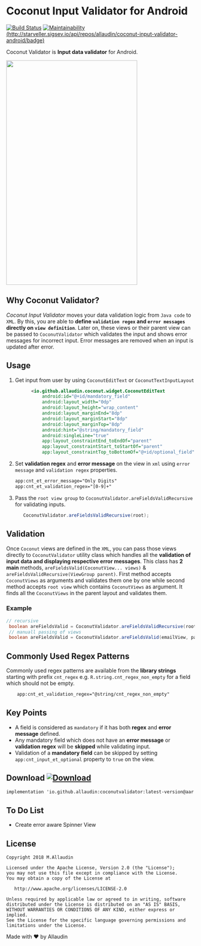 
# Coconut Input Validator for Android
[![Build Status](https://travis-ci.org/allaudin/coconut-input-validator-android.svg?branch=master)](https://travis-ci.org/allaudin/coconut-input-validator-android) [![Maintainability](https://api.codeclimate.com/v1/badges/0f0b049a41a49a6c20c3/maintainability)](https://codeclimate.com/github/allaudin/coconut-input-validator-android/maintainability) [(http://starveller.sigsev.io/api/repos/allaudin/coconut-input-validator-android/badge)](http://starveller.sigsev.io/allaudin/coconut-input-validator-android)

Coconut Validator is **Input data validator** for Android.

<img src="https://github.com/allaudin/coconut-input-validator/blob/master/coconut.gif" width="350" height="600" />

## Why Coconut Validator?

*Coconut Input Validator* moves your data validation logic from `Java code` to `XML`. By this,
you are able to **define `validation regex` and `error messages` directly on `view definition`**.
Later on, these views or their parent view can be passed to `CoconutValidator` which validates
 the input and shows error messages for incorrect input. Error messages are removed when
 an input is updated after error.

## Usage

1. Get input from user by using `CoconutEditText` or `CoconutTextInputLayout`

    ```xml
          <io.github.allaudin.coconut.widget.CoconutEditText
              android:id="@+id/mandatory_field"
              android:layout_width="0dp"
              android:layout_height="wrap_content"
              android:layout_marginEnd="8dp"
              android:layout_marginStart="8dp"
              android:layout_marginTop="8dp"
              android:hint="@string/mandatory_field"
              android:singleLine="true"
              app:layout_constraintEnd_toEndOf="parent"
              app:layout_constraintStart_toStartOf="parent"
              app:layout_constraintTop_toBottomOf="@+id/optional_field" />
    ```

2. Set **validation regex** and **error message** on the view in `xml` using
`error message` and `validation regex` properties.

    ```xml
   app:cnt_et_error_message="Only Digits"
   app:cnt_et_validation_regex="[0-9]+"
    ```
3. Pass the `root view group` to `CoconutValidator.areFieldsValidRecursive` for validating inputs.

    ```java
       CoconutValidator.areFieldsValidRecursive(root);
    ```

## Validation

Once `Coconut` views are defined in the `XML`, you can pass those views directly to `CoconutValidator` utility
class which handles all the **validation of input data and displaying respective error messages**. This class
has **2 main** methods, `areFieldsValid(CoconutView... views)` & `areFieldsValidRecursive(ViewGroup parent)`. First method
accepts `CoconutViews` as arguments and validates them one by one while second method accepts `root view` which
contains `CoconutViews` as argument. It finds all the `CoconutViews` in the parent layout and validates them.

### Example

```java
// recursive
 boolean areFieldsValid = CoconutValidator.areFieldsValidRecursive(root);
 // manuall passing of views
 boolean areFieldsValid = CoconutValidator.areFieldsValid(emailView, passwordView);
```
## Commonly Used Regex Patterns

Commonly used regex patterns are available from the **library strings** starting with prefix `cnt_regex` e.g.
`R.string.cnt_regex_non_empty` for a field which should not be empty.

```xml
    app:cnt_et_validation_regex="@string/cnt_regex_non_empty"
```

## Key Points

- A field is considered as `mandatory` if it has both **regex** and **error message** defined.
- Any mandatory field which does not have an **error message** or **validation regex** will be **skipped** while validating input.
- Validation of a **mandatory field** can be skipped by setting `app:cnt_input_et_optional` property to `true` on the view.

## Download [ ![Download](https://api.bintray.com/packages/mallaudin/android/coconutvalidator/images/download.svg) ](https://bintray.com/mallaudin/android/coconutvalidator/_latestVersion)

```xml
implementation 'io.github.allaudin:coconutvalidator:latest-version@aar'
```

## To Do List
 - Create error aware Spinner View


License
-------

    Copyright 2018 M.Allaudin

    Licensed under the Apache License, Version 2.0 (the "License");
    you may not use this file except in compliance with the License.
    You may obtain a copy of the License at

       http://www.apache.org/licenses/LICENSE-2.0

    Unless required by applicable law or agreed to in writing, software
    distributed under the License is distributed on an "AS IS" BASIS,
    WITHOUT WARRANTIES OR CONDITIONS OF ANY KIND, either express or implied.
    See the License for the specific language governing permissions and
    limitations under the License.

Made with :heart: by Allaudin
